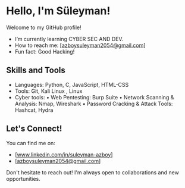 # Hello, I'm Süleyman!

Welcome to my GitHub profile!

- I’m currently learning CYBER SEC AND DEV.
- How to reach me: [azboysuleyman2054@gmail.com]
- Fun fact: Good Hacking!

## Skills and Tools

- Languages: Python, C, JavaScript, HTML-CSS
- Tools: Git, Kali Linux , Linux
- Cyber tools:
    • Web Pentesting: Burp Suite
    • Network Scanning & Analysis: Nmap, Wireshark
    • Password Cracking & Attack Tools: Hashcat, Hydra

## Let's Connect!

You can find me on:

- [www.linkedin.com/in/suleyman-azboy]
- [azboysuleyman2054@gmail.com]

Don't hesitate to reach out! I'm always open to collaborations and new opportunities.
